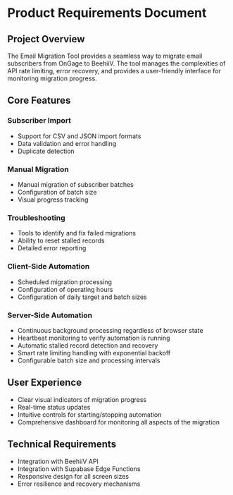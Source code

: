 
# Product Requirements Document

## Project Overview
The Email Migration Tool provides a seamless way to migrate email subscribers from OnGage to BeehiiV. The tool manages the complexities of API rate limiting, error recovery, and provides a user-friendly interface for monitoring migration progress.

## Core Features

### Subscriber Import
- Support for CSV and JSON import formats
- Data validation and error handling
- Duplicate detection

### Manual Migration
- Manual migration of subscriber batches
- Configuration of batch size
- Visual progress tracking

### Troubleshooting
- Tools to identify and fix failed migrations
- Ability to reset stalled records
- Detailed error reporting

### Client-Side Automation
- Scheduled migration processing
- Configuration of operating hours
- Configuration of daily target and batch sizes

### Server-Side Automation
- Continuous background processing regardless of browser state
- Heartbeat monitoring to verify automation is running
- Automatic stalled record detection and recovery
- Smart rate limiting handling with exponential backoff
- Configurable batch size and processing intervals

## User Experience
- Clear visual indicators of migration progress
- Real-time status updates
- Intuitive controls for starting/stopping automation
- Comprehensive dashboard for monitoring all aspects of the migration

## Technical Requirements
- Integration with BeehiiV API
- Integration with Supabase Edge Functions
- Responsive design for all screen sizes
- Error resilience and recovery mechanisms
